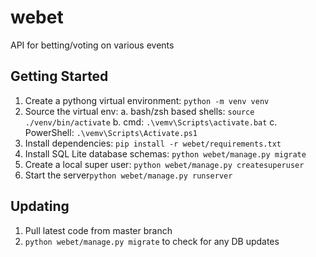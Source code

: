 # webet

API for betting/voting on various events

## Getting Started

1. Create a pythong virtual environment: `python -m venv venv`
2. Source the virtual env:
  a. bash/zsh based shells: `source ./venv/bin/activate`
  b. cmd: `.\vemv\Scripts\activate.bat`
  c. PowerShell: `.\vemv\Scripts\Activate.ps1`
3. Install dependencies: `pip install -r webet/requirements.txt`
4. Install SQL Lite database schemas: `python webet/manage.py migrate`
5. Create a local super user: `python webet/manage.py createsuperuser`
6. Start the server`python webet/manage.py runserver`

## Updating

1. Pull latest code from master branch
2. `python webet/manage.py migrate` to check for any DB updates
